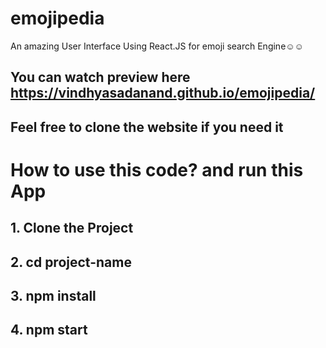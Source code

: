 # emojipedia
An amazing User Interface Using React.JS for emoji search Engine☺☺ 
## You can watch preview here https://vindhyasadanand.github.io/emojipedia/ 
## Feel free to clone the website if you need it
# How to use this code? and run this App
## 1. Clone the Project
## 2. cd project-name
## 3. npm install
## 4. npm start 
